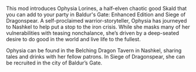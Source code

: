 This mod introduces Ophysia Lorines, a half-elven chaotic good Skald that you can add to your party in Baldur's Gate: Enhanced Edition and Siege of Dragonspear. A self-proclaimed warrior-storyteller, Ophysia has journeyed to Nashkel to help put a stop to the iron crisis. While she masks many of her vulnerabilities with teasing nonchalance, she’s driven by a deep-seated desire to do good in the world and live life to the fullest.

Ophysia can be found in the Belching Dragon Tavern in Nashkel, sharing tales and drinks with her fellow patrons. In Siege of Dragonspear, she can be recruited in the city of Baldur’s Gate.
